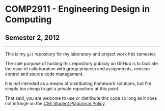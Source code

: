 # COMP2911 - Engineering Design in Computing
## Semester 2, 2012
***
This is my `git` repository for my laboratory and project work this semester. 

The sole purpose of hosting this repository publicly on GitHub is to faciliate the ease of collaboration with group projects and assignments, revision control and source code management.

It is *not* intended as a means of distributing homework solutions, but I'm simply too cheap to get a private repository at this point. 

That said, you are welcome to use or distribute this code so long as it does not infringe on the [CSE Student Plagiarism Policy](http://www.cse.unsw.edu.au/people/studentoffice/policies/plagiarism.html).